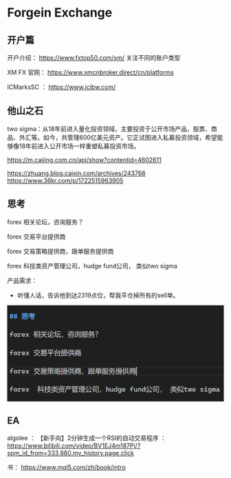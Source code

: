 # Forgein Exchange


## 开户篇

开户介绍：
https://www.fxtop50.com/xm/
关注不同的账户类型

XM FX 官网：
https://www.xmcnbroker.direct/cn/platforms

ICMarksSC ： https://www.icibw.com/


## 他山之石

two sigma：从18年前进入量化投资领域，主要投资于公开市场产品，股票、商品、外汇等。如今，共管理600亿美元资产。它正试图进入私募投资领域，希望能够像18年前进入公开市场一样重塑私募投资市场。

https://m.caijing.com.cn/api/show?contentid=4602611

https://zhuang.blog.caixin.com/archives/243768
https://www.36kr.com/p/1722515963905


## 思考

forex 相关论坛，咨询服务？

forex 交易平台提供商

forex 交易策略提供商，跟单服务提供商

forex  科技类资产管理公司，hudge fund公司， 类似two sigma

产品需求： 
* 听懂人话，告诉他到达2319点位，帮我平仓掉所有的sell单。


![pictures](../pic/test.png)

## EA

algolee ： 【新手向】2分钟生成一个RSI的自动交易程序 ： https://www.bilibili.com/video/BV1EJ4m187Pj/?spm_id_from=333.880.my_history.page.click

书：
https://www.mql5.com/zh/book/intro


